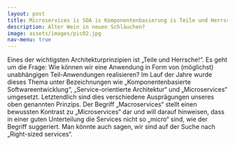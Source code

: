 ```yaml
---
layout: post
title: Microservices is SOA is Komponentenbasierung is Teile und Herrsche
description: Alter Wein in neuen Schläuchen?
image: assets/images/pic02.jpg
nav-menu: true
---
```


Eines der wichtigsten Architekturprinzipien ist „Teile und Herrsche!“. Es geht um die Frage: Wie können wir eine
Anwendung in Form von (möglichst) unabhängigen Teil-Anwendungen realisieren? Im Lauf der Jahre wurde dieses Thema unter
Bezeichnungen wie „Komponentenbasierte Softwareentwicklung“, „Service-orientierte Architektur“ und „Microservices“
umgesetzt. Letztendlich sind dies verschiedene Ausprägungen unseres oben genannten Prinzips. Der Begriff
„Macroservices“ stellt einen bewussten Kontrast zu „Microservices“ dar und will darauf hinweisen, dass in einer guten
Unterteilung die Services nicht so „micro“ sind, wie der Begriff suggeriert. Man könnte auch sagen, wir sind auf der
Suche nach „Right-sized services“.
